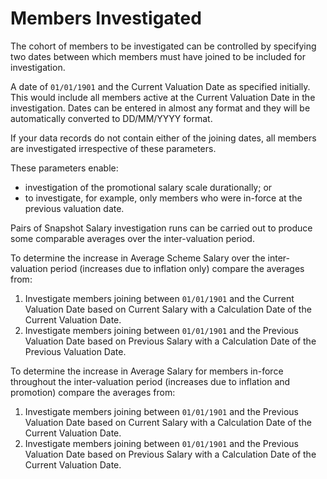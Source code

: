 # Members Investigated

The cohort of members to be investigated can be controlled by specifying
two dates between which members must have joined to be included for
investigation.

A date of `01/01/1901` and the Current Valuation Date as specified
initially. This would include all members active at the Current
Valuation Date in the investigation. Dates can be entered in almost any
format and they will be automatically converted to DD/MM/YYYY format.

If your data records do not contain either of the joining dates, all
members are investigated irrespective of these parameters.

These parameters enable:

-   investigation of the promotional salary scale durationally; or
-   to investigate, for example, only members who were in-force at the
    previous valuation date.

Pairs of Snapshot Salary investigation runs can be carried out to
produce some comparable averages over the inter-valuation period.

To determine the increase in Average Scheme Salary over the
inter-valuation period (increases due to inflation only) compare the
averages from:

1.  Investigate members joining between `01/01/1901` and the Current
    Valuation Date based on Current Salary with a Calculation Date of
    the Current Valuation Date.
2.  Investigate members joining between `01/01/1901` and the Previous
    Valuation Date based on Previous Salary with a Calculation Date of
    the Previous Valuation Date.

To determine the increase in Average Salary for members in-force
throughout the inter-valuation period (increases due to inflation and
promotion) compare the averages from:

1.  Investigate members joining between `01/01/1901` and the Previous
    Valuation Date based on Current Salary with a Calculation Date of
    the Current Valuation Date.
2.  Investigate members joining between `01/01/1901` and the Previous
    Valuation Date based on Previous Salary with a Calculation Date of
    the Current Valuation Date.
